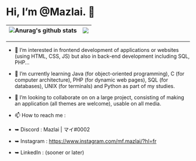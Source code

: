 # Hi, I’m @Mazlai. 👋

<!--p align="center">
 <img height="180em" src="https://github-readme-stats.vercel.app/api?username=mazlai&show_icons=true&theme=radical&card_width=600" align = "center"/>
</p-->

| <img align="center" src="https://github-readme-stats.vercel.app/api?username=mazlai&show_icons=true&include_all_commits=true&theme=radical" alt="Anurag's github stats" /> | <img align="center" src="https://github-readme-stats.vercel.app/api/top-langs/?username=mazlai&layout=compact&theme=radical" /> |
| ------------- | ------------- |

<hr>

 - 👀 I’m interested in frontend development of applications or websites (using HTML, CSS, JS) but also in back-end development including SQL, PHP...

 - 🌱 I’m currently learning Java (for object-oriented programming), C (for computer architecture), PHP (for dynamic web pages), SQL (for databases), UNIX (for     terminals) and Python as part of my studies.
 
- 💞️ I’m looking to collaborate on on a large project, consisting of making an application (all themes are welcome), usable on all media.

- 📫 How to reach me : 
- ➥ Discord : Mazlai | マイ#0002
- ➥ Instagram : https://www.instagram.com/mf.mazlai/?hl=fr 
- ➥ LinkedIn : (sooner or later)

<!---
Mazlai/Mazlai is a ✨ special ✨ repository because its `README.md` (this file) appears on your GitHub profile.
You can click the Preview link to take a look at your changes.
--->
